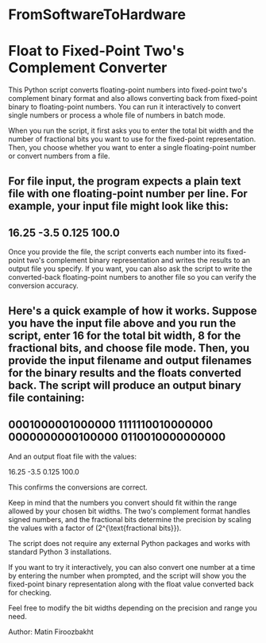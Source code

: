 # FromSoftwareToHardware
# Float to Fixed-Point Two's Complement Converter

This Python script converts floating-point numbers into fixed-point two's complement binary format and also allows converting back from fixed-point binary to floating-point numbers. You can run it interactively to convert single numbers or process a whole file of numbers in batch mode.

When you run the script, it first asks you to enter the total bit width and the number of fractional bits you want to use for the fixed-point representation. Then, you choose whether you want to enter a single floating-point number or convert numbers from a file.

For file input, the program expects a plain text file with one floating-point number per line. For example, your input file might look like this:
--------------------
16.25
-3.5
0.125
100.0
--------------------

Once you provide the file, the script converts each number into its fixed-point two's complement binary representation and writes the results to an output file you specify. If you want, you can also ask the script to write the converted-back floating-point numbers to another file so you can verify the conversion accuracy.

Here's a quick example of how it works. Suppose you have the input file above and you run the script, enter 16 for the total bit width, 8 for the fractional bits, and choose file mode. Then, you provide the input filename and output filenames for the binary results and the floats converted back. The script will produce an output binary file containing:
--------------------
0001000001000000
1111110010000000
0000000000100000
0110010000000000
--------------------

And an output float file with the values:

16.25
-3.5
0.125
100.0


This confirms the conversions are correct.

Keep in mind that the numbers you convert should fit within the range allowed by your chosen bit widths. The two's complement format handles signed numbers, and the fractional bits determine the precision by scaling the values with a factor of \(2^{\text{fractional bits}}\).

The script does not require any external Python packages and works with standard Python 3 installations.

If you want to try it interactively, you can also convert one number at a time by entering the number when prompted, and the script will show you the fixed-point binary representation along with the float value converted back for checking.

Feel free to modify the bit widths depending on the precision and range you need.


Author: Matin Firoozbakht
